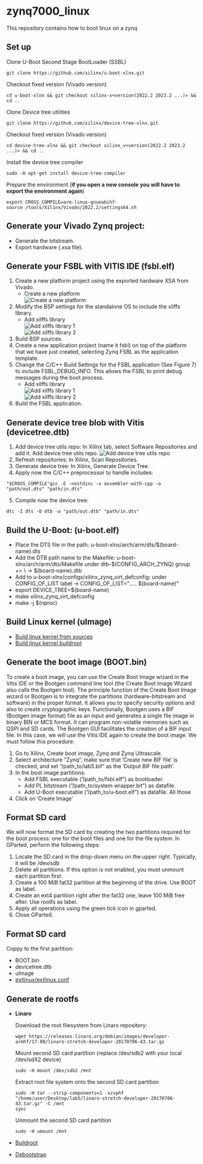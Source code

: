 # zynq7000_linux
This repository contains how to boot linux on a zynq

## Set up
Clone U-Boot Second Stage BootLoader (SSBL)
```plaintext
git clone https://github.com/xilinx/u-boot-xlnx.git
```
Checkout fixed version (Vivado version)
```plaintext
cd u-boot-xlnx && git checkout xilinx-v<version(2022.2 2023.2 ...)> && cd ..
```
Clone Device tree utilities
```plaintext
git clone https://github.com/xilinx/device-tree-xlnx.git
```
Checkout fixed version (Vivado version)
```plaintext
cd device-tree-xlnx && git checkout xilinx_v<version(2022.2 2023.2 ...)> && cd ..
```
Install the device tree compiler
```plaintext
sudo -H apt-get install device-tree-compiler
```
Prepare the environment (**if you open a new console you will have to export the environment again**)
```plaintext
export CROSS_COMPILE=arm-linux-gnueabihf-
source /tools/Xilinx/Vivado/2022.2/settings64.sh
```

## Generate your Vivado Zynq project:
  - Generate the bitstream.
  - Export hardware (.xsa file).

## Generate your FSBL with VITIS IDE (fsbl.elf)
1. Create a new platform project using the exported hardware XSA from Vivado.
    - Create a new platform  
    ![Create a new platform](create_a_new_platform.png)
2. Modify the BSP settings for the standalone OS to include the xilffs library.
    - Add xilffs library  
    ![Add xilffs library 1](xilffs_library1.png)  
    ![Add xilffs library 2](xilffs_library2.png)
3. Build BSP sources.
4. Create a new application project (name it fsbl) on top of the platform that we have just created,
    selecting Zynq FSBL as the application template.
5. Change the C/C++ Build Settings for the FSBL application (See Figure 7) to include FSBL_DEBUG_INFO.
    This allows the FSBL to print debug messages during the boot process.
    - Add xilffs library  
    ![Add xilffs library 1](xilffs_library1.png)  
    ![Add xilffs library 2](xilffs_library2.png)
6. Build the FSBL application.

## Generate device tree blob with Vitis (devicetree.dtb)
1. Add device tree utils repo: In Xilinx tab, select Software Repositories and add it.
    Add device tree utils repo.
    ![Add device tree utils repo](Add_device_tree.png)
2. Refresh repositories: In Xilinx, Scan Repositories.
3. Generate device tree: In Xilinx, Generate Device Tree.
4. Apply now the C/C++ preprocessor to handle includes:
```plaintext
"$CROSS_COMPILE"gcc -E -nostdinc -x assembler-with-cpp -o "path/out.dts" "path/in.dts"
```
5. Compile now the device tree:
```plaintext
dtc -I dts -O dtb -o "path/out.dtb" "path/in.dts"
```

## Build the U-Boot: (u-boot.elf)
  - Place the DTS file in the path: u-boot-xlnx/arch/arm/dts/$(board-name).dts
  - Add the DTB path name to the Makefile: u-boot-xlnx/arch/arm/dts/Makefile under dtb-$(CONFIG_ARCH_ZYNQ) group += \ -> $(board-name).dtb
  - Add to u-boot-xlnx/configs/xilinx_zynq_virt_defconfig: under CONFIG_OF_LIST label -> CONFIG_OF_LIST="..... $(board-name)"
  - export DEVICE_TREE=$(board-name)
  - make xilinx_zynq_virt_defconfig
  - make -j $(nproc)

## Build Linux kernel (uImage)
  - [Build linux kernel from sources](sources/README.md)
  - [Build linux kernel buildroot](buildroot/README.md)

## Generate the boot image (BOOT.bin)
To create a boot image, you can use the Create Boot Image wizard in the Vitis IDE or the Bootgen
command line tool (the Create Boot Image Wizard also calls the Bootgen tool). The principle function
of the Create Boot Image wizard or Bootgen is to integrate the partitions (hardware-bitstream and
software) in the proper format. It allows you to specify security options and also to create cryptographic
keys.
Functionally, Bootgen uses a BIF (Bootgen image format) file as an input and generates a single
file image in binary BIN or MCS format. It can program non-volatile memories such as QSPI and SD
cards. The Bootgen GUI facilitates the creation of a BIF input file.
In this case, we will use the Vitis IDE again to create the boot image. We must follow this
procedure:
1. Go to Xilinx, Create boot image, Zynq and Zynq Ultrascale.
2. Select architecture ”Zynq”, make sure that ’Create new BIF file’ is checked, and set ”/path_to/lab5.bif” as the ’Output BIF file path’.
3. In the boot image partitions:
    - Add FSBL executable (”/path_to/fsbl.elf”) as bootloader.
    - Add PL bitstream (”/path_to/system wrapper.bit”) as datafile.
    - Add U-Boot executable (”/path_to/u-boot.elf”) as datafile. All those
4. Click on ’Create Image’

## Format SD card
We will now format the SD card by creating the two partitions required for the boot process: one for the boot files and one for the file system. 
In GParted, perform the following steps:
1. Locate the SD card in the drop-down menu on the upper right. Typically, it will be /dev/sdb
2. Delete all partitions. If this option is not enabled, you must unmount each partition first.
3. Create a 100 MiB fat32 partition at the beginning of the drive. Use BOOT as label.
4. Create an ext4 partition right after the fat32 one, leave 100 MiB free after. Use rootfs as label.
5. Apply all operations using the green tick icon in gparted.
6. Close GParted.

## Format SD card
Coppy to the first partition:
 - BOOT.bin
 - devicetree.dtb
 - uImage
 - [extlinux/extlinux.conf](extlinux/extlinux.conf)

 ## Generate de rootfs
  - **Linaro**

    Download the root filesystem from Linaro repository:
    ```plaintext
    wget https://releases.linaro.org/debian/images/developer-armhf/17.08/linaro-stretch-developer-20170706-43.tar.gz
    ```
    Mount second SD card partition (replace /dev/sdb2 with your local /dev/sdX2 device)
    ```plaintext
    sudo -H mount /dev/sdb2 /mnt
    ```
    Extract root file system onto the second SD card partition
    ```plaintext
    sudo -H tar --strip-components=1 -xzvphf "/home/user/Desktop/lab5/linaro-stretch-developer-20170706-43.tar.gz" -C /mnt
    sync
    ```
    Unmount the second SD card partition
    ```plaintext
    sudo -H umount /mnt
    ```
  - [Buildroot](buildroot/README.md)
  - [Debootstrap](Debootstrap/README.md)